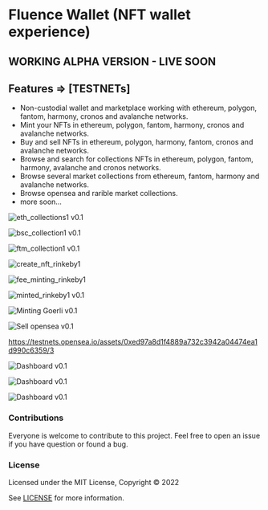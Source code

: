 # Fluence Wallet (NFT wallet experience)

## WORKING ALPHA VERSION - LIVE SOON
## Features => [TESTNETs]

- Non-custodial wallet and marketplace working with ethereum, polygon, fantom, harmony, cronos and avalanche networks.
- Mint your NFTs in ethereum, polygon, fantom, harmony, cronos and avalanche networks.
- Buy and sell NFTs in ethereum, polygon, harmony, fantom, cronos and avalanche networks.
- Browse and search for collections NFTs in ethereum, polygon, fantom, harmony, avalanche and cronos networks.
- Browse several market collections from ethereum, fantom, harmony and avalanche networks.
- Browse opensea and rarible market collections.
- more soon...

![eth_collections1 v0.1](/docs/eth_collections1.jpg "eth_collections1")

![bsc_collection1 v0.1](/docs/bsc_collection1.jpg "bsc_collection1")

![ftm_collection1 v0.1](/docs/ftm_collection1.jpg "ftm_collection1")

![create_nft_rinkeby1](/docs/create_nft_rinkeby1.jpg "create_nft_rinkeby1")

![fee_minting_rinkeby1](/docs/fee_minting_rinkeby1.jpg "fee_minting_rinkeby1")

![minted_rinkeby1 v0.1](/docs/minted_rinkeby1.jpg "minted_rinkeby1")

![Minting Goerli v0.1](/docs/mint_ethereum.jpg "Minting Goerli")

![Sell opensea v0.1](/docs/opensea_selling.jpg "Selling Opensea")

https://testnets.opensea.io/assets/0xed97a8d1f4889a732c3942a04474ea1d990c6359/3

![Dashboard v0.1](/docs/Screenshot1.jpg "Dashboard")

![Dashboard v0.1](/docs/Screenshot2.jpg "Dashboard")

![Dashboard v0.1](/docs/Screenshot6.jpg "Dashboard")

### Contributions

Everyone is welcome to contribute to this project. Feel free to open an issue if you have question or found a bug.

### License

Licensed under the MIT License, Copyright © 2022

See [LICENSE](LICENSE) for more information.
